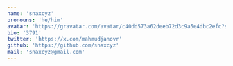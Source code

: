 ```yaml
---
name: 'snaxcyz'
pronouns: 'he/him'
avatar: 'https://gravatar.com/avatar/c40dd573a62deeb72d3c9a5e4dbc2efc?size=256'
bio: '3791'
twitter: 'https://x.com/mahmudjanovr'
github: 'https://github.com/snaxcyz'
mail: 'snaxcyz@gmail.com'
---
```

